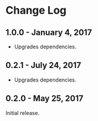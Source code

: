 Change Log
============

1.0.0 - January 4, 2017
----------
* Upgrades dependencies.

0.2.1 - July 24, 2017
----------
* Upgrades dependencies.

0.2.0 - May 25, 2017
----------

Initial release.
